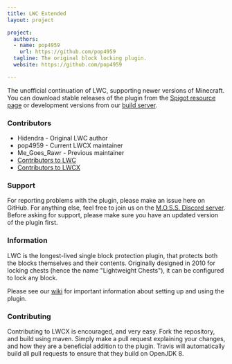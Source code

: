 ```yaml
---
title: LWC Extended
layout: project

project:
  authors:
  - name: pop4959
    url: https://github.com/pop4959
  tagline: The original block locking plugin.
  website: https://github.com/pop4959

---
```


The unofficial continuation of LWC, supporting newer versions of Minecraft. You can download stable releases of the plugin from the [Spigot resource page](https://www.spigotmc.org/resources/lwc-extended.69551/) or development versions from our [build server](https://ci.ender.zone/job/LWCX/).

### Contributors
  * Hidendra - Original LWC author
  * pop4959 - Current LWCX maintainer
  * Me_Goes_Rawr - Previous maintainer
  * [Contributors to LWC](https://github.com/Hidendra/LWC/graphs/contributors)
  * [Contributors to LWCX](https://github.com/pop4959/LWCX/graphs/contributors)

### Support
For reporting problems with the plugin, please make an issue here on GitHub. For anything else, feel free to join us on the [M.O.S.S. Discord server](https://discord.gg/PHpuzZS). Before asking for support, please make sure you have an updated version of the plugin first.

### Information
LWC is the longest-lived single block protection plugin, that protects both the blocks themselves and their contents. Originally designed in 2010 for locking chests (hence the name "Lightweight Chests"), it can be configured to lock any block.

Please see our [wiki](https://github.com/pop4959/LWCX/wiki) for important information about setting up and using the plugin.

### Contributing
Contributing to LWCX is encouraged, and very easy. Fork the repository, and build using maven. Simply make a pull request explaining your changes, and how they are a beneficial addition to the plugin. Travis will automatically build all pull requests to ensure that they build on OpenJDK 8.
